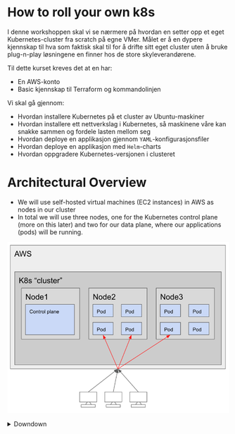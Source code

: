 # How to roll your own k8s

I denne workshoppen skal vi se nærmere på hvordan en setter opp et eget Kubernetes-cluster fra scratch på egne VMer. Målet er å en dypere kjennskap til hva som faktisk skal til for å drifte sitt eget cluster uten å bruke plug-n-play løsningene en finner hos de store skyleverandørene.

Til dette kurset kreves det at en har:
- En AWS-konto
- Basic kjennskap til Terraform og kommandolinjen

Vi skal gå gjennom:
- Hvordan installere Kubernetes på et cluster av Ubuntu-maskiner
- Hvordan installere ett nettverkslag i Kubernetes, så maskinene våre kan snakke sammen og fordele lasten mellom seg
- Hvordan deploye en applikasjon gjennom `YAML`-konfigurasjonsfiler
- Hvordan deploye en applikasjon med `Helm`-charts
- Hvordan oppgradere Kubernetes-versjonen i clusteret

# Architectural Overview
- We will use self-hosted virtual machines (EC2 instances) in AWS as nodes in our cluster
- In total we will use three nodes, one for the Kubernetes control plane (more on this later) and two for our data plane, where our applications (pods) will be running.

![Architectural overview of our Kubernetes cluster](./assets/intro1.png "Architectural overview of our Kubernetes cluster")

<details>
<summary>Downdown</summary>

Tekst

</details>
